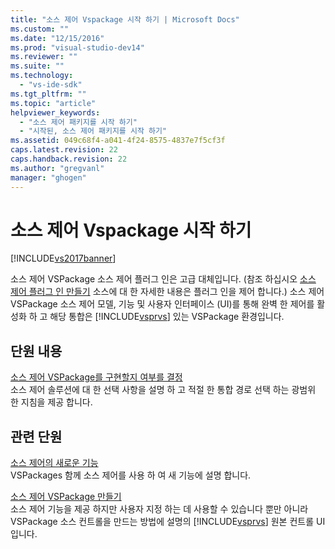 ```yaml
---
title: "소스 제어 Vspackage 시작 하기 | Microsoft Docs"
ms.custom: ""
ms.date: "12/15/2016"
ms.prod: "visual-studio-dev14"
ms.reviewer: ""
ms.suite: ""
ms.technology: 
  - "vs-ide-sdk"
ms.tgt_pltfrm: ""
ms.topic: "article"
helpviewer_keywords: 
  - "소스 제어 패키지를 시작 하기"
  - "시작된, 소스 제어 패키지를 시작 하기"
ms.assetid: 049c68f4-a041-4f24-8575-4837e7f5cf3f
caps.latest.revision: 22
caps.handback.revision: 22
ms.author: "gregvanl"
manager: "ghogen"
---
```

# 소스 제어 Vspackage 시작 하기
[!INCLUDE[vs2017banner](../../code-quality/includes/vs2017banner.md)]

소스 제어 VSPackage 소스 제어 플러그 인은 고급 대체입니다.  \(참조 하십시오 [소스 제어 플러그 인 만들기](../../extensibility/internals/creating-a-source-control-plug-in.md) 소스에 대 한 자세한 내용은 플러그 인을 제어 합니다.\) 소스 제어 VSPackage 소스 제어 모델, 기능 및 사용자 인터페이스 \(UI\)를 통해 완벽 한 제어를 활성화 하 고 해당 통합은 [!INCLUDE[vsprvs](../../code-quality/includes/vsprvs_md.md)] 있는 VSPackage 환경입니다.  
  
## 단원 내용  
 [소스 제어 VSPackage를 구현할지 여부를 결정](../../extensibility/internals/determining-whether-to-implement-a-source-control-vspackage.md)  
 소스 제어 솔루션에 대 한 선택 사항을 설명 하 고 적절 한 통합 경로 선택 하는 광범위 한 지침을 제공 합니다.  
  
## 관련 단원  
 [소스 제어의 새로운 기능](../../extensibility/internals/what-s-new-in-source-control.md)  
 VSPackages 함께 소스 제어를 사용 하 여 새 기능에 설명 합니다.  
  
 [소스 제어 VSPackage 만들기](../../extensibility/internals/creating-a-source-control-vspackage.md)  
 소스 제어 기능을 제공 하지만 사용자 지정 하는 데 사용할 수 있습니다 뿐만 아니라 VSPackage 소스 컨트롤을 만드는 방법에 설명의 [!INCLUDE[vsprvs](../../code-quality/includes/vsprvs_md.md)] 원본 컨트롤 UI입니다.